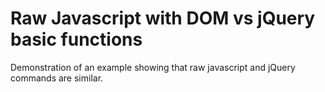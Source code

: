 # Raw Javascript with DOM vs jQuery basic functions

Demonstration of an example showing that raw javascript and jQuery commands are similar.